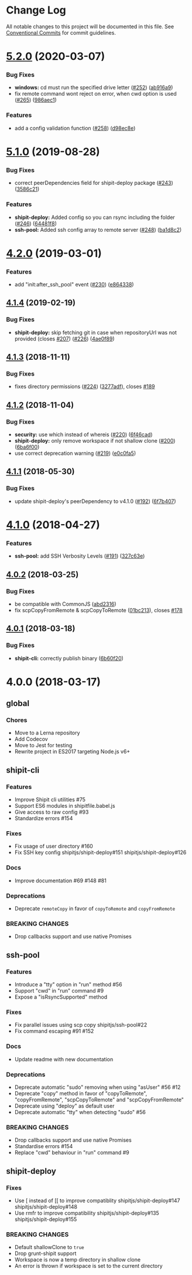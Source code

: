 # Change Log

All notable changes to this project will be documented in this file.
See [Conventional Commits](https://conventionalcommits.org) for commit guidelines.

# [5.2.0](https://github.com/shipitjs/shipit/compare/v5.1.0...v5.2.0) (2020-03-07)


### Bug Fixes

* **windows:** cd must run the specified drive letter ([#252](https://github.com/shipitjs/shipit/issues/252)) ([ab916a9](https://github.com/shipitjs/shipit/commit/ab916a9))
* fix remote command wont reject on error, when cwd option is used ([#265](https://github.com/shipitjs/shipit/issues/265)) ([986aec1](https://github.com/shipitjs/shipit/commit/986aec1))


### Features

* add a config validation function ([#258](https://github.com/shipitjs/shipit/issues/258)) ([d98ec8e](https://github.com/shipitjs/shipit/commit/d98ec8e))





# [5.1.0](https://github.com/shipitjs/shipit/compare/v5.0.0...v5.1.0) (2019-08-28)


### Bug Fixes

* correct peerDependencies field for shipit-deploy package ([#243](https://github.com/shipitjs/shipit/issues/243)) ([3586c21](https://github.com/shipitjs/shipit/commit/3586c21))


### Features

* **shipit-deploy:** Added config so you can rsync including the folder ([#246](https://github.com/shipitjs/shipit/issues/246)) ([64481f8](https://github.com/shipitjs/shipit/commit/64481f8))
* **ssh-pool:** Added ssh config array to remote server ([#248](https://github.com/shipitjs/shipit/issues/248)) ([ba1d8c2](https://github.com/shipitjs/shipit/commit/ba1d8c2))





# [4.2.0](https://github.com/shipitjs/shipit/compare/v4.1.4...v4.2.0) (2019-03-01)


### Features

* add "init:after_ssh_pool" event ([#230](https://github.com/shipitjs/shipit/issues/230)) ([e864338](https://github.com/shipitjs/shipit/commit/e864338))





## [4.1.4](https://github.com/shipitjs/shipit/compare/v4.1.3...v4.1.4) (2019-02-19)


### Bug Fixes

* **shipit-deploy:** skip fetching git in case when repositoryUrl was not provided (closes [#207](https://github.com/shipitjs/shipit/issues/207)) ([#226](https://github.com/shipitjs/shipit/issues/226)) ([4ae0f89](https://github.com/shipitjs/shipit/commit/4ae0f89))





## [4.1.3](https://github.com/shipitjs/shipit/compare/v4.1.2...v4.1.3) (2018-11-11)


### Bug Fixes

* fixes directory permissions ([#224](https://github.com/shipitjs/shipit/issues/224)) ([3277adf](https://github.com/shipitjs/shipit/commit/3277adf)), closes [#189](https://github.com/shipitjs/shipit/issues/189)





## [4.1.2](https://github.com/shipitjs/shipit/compare/v4.1.1...v4.1.2) (2018-11-04)


### Bug Fixes

* **security:** use which instead of whereis ([#220](https://github.com/shipitjs/shipit/issues/220)) ([6f46cad](https://github.com/shipitjs/shipit/commit/6f46cad))
* **shipit-deploy:** only remove workspace if not shallow clone ([#200](https://github.com/shipitjs/shipit/issues/200)) ([6ba6f00](https://github.com/shipitjs/shipit/commit/6ba6f00))
* use correct deprecation warning ([#219](https://github.com/shipitjs/shipit/issues/219)) ([e0c0fa5](https://github.com/shipitjs/shipit/commit/e0c0fa5))





<a name="4.1.1"></a>
## [4.1.1](https://github.com/shipitjs/shipit/compare/v4.1.0...v4.1.1) (2018-05-30)


### Bug Fixes

* update shipit-deploy's peerDependency to v4.1.0 ([#192](https://github.com/shipitjs/shipit/issues/192)) ([6f7b407](https://github.com/shipitjs/shipit/commit/6f7b407))




<a name="4.1.0"></a>
# [4.1.0](https://github.com/shipitjs/shipit/compare/v4.0.2...v4.1.0) (2018-04-27)


### Features

* **ssh-pool:** add SSH Verbosity Levels ([#191](https://github.com/shipitjs/shipit/issues/191)) ([327c63e](https://github.com/shipitjs/shipit/commit/327c63e))




<a name="4.0.2"></a>
## [4.0.2](https://github.com/shipitjs/shipit/compare/v4.0.1...v4.0.2) (2018-03-25)


### Bug Fixes

* be compatible with CommonJS ([abd2316](https://github.com/shipitjs/shipit/commit/abd2316))
* fix scpCopyFromRemote & scpCopyToRemote ([01bc213](https://github.com/shipitjs/shipit/commit/01bc213)), closes [#178](https://github.com/shipitjs/shipit/issues/178)




<a name="4.0.1"></a>
## [4.0.1](https://github.com/shipitjs/shipit/compare/v4.0.0...v4.0.1) (2018-03-18)


### Bug Fixes

* **shipit-cli:** correctly publish binary ([6b60f20](https://github.com/shipitjs/shipit/commit/6b60f20))




<a name="4.0.0"></a>

# 4.0.0 (2018-03-17)

## global

### Chores

* Move to a Lerna repository
* Add Codecov
* Move to Jest for testing
* Rewrite project in ES2017 targeting Node.js v6+

## shipit-cli

### Features

* Improve Shipit cli utilities #75
* Support ES6 modules in shipitfile.babel.js
* Give access to raw config #93
* Standardize errors #154

### Fixes

* Fix usage of user directory #160
* Fix SSH key config shipitjs/shipit-deploy#151 shipitjs/shipit-deploy#126

### Docs

* Improve documentation #69 #148 #81

### Deprecations

* Deprecate `remoteCopy` in favor of `copyToRemote` and `copyFromRemote`

### BREAKING CHANGES

* Drop callbacks support and use native Promises

## ssh-pool

### Features

* Introduce a "tty" option in "run" method #56
* Support "cwd" in "run" command #9
* Expose a "isRsyncSupported" method

### Fixes

* Fix parallel issues using scp copy shipitjs/ssh-pool#22
* Fix command escaping #91 #152

### Docs

* Update readme with new documentation

### Deprecations

* Deprecate automatic "sudo" removing when using "asUser" #56 #12
* Deprecate "copy" method in favor of "copyToRemote", "copyFromRemote", "scpCopyToRemote" and "scpCopyFromRemote"
* Deprecate using "deploy" as default user
* Deprecate automatic "tty" when detecting "sudo" #56

### BREAKING CHANGES

* Drop callbacks support and use native Promises
* Standardise errors #154
* Replace "cwd" behaviour in "run" command #9

## shipit-deploy

### Fixes

* Use [ instead of [[ to improve compatiblity shipitjs/shipit-deploy#147 shipitjs/shipit-deploy#148
* Use rmfr to improve compatibility shipitjs/shipit-deploy#135 shipitjs/shipit-deploy#155

### BREAKING CHANGES

* Default shallowClone to `true`
* Drop grunt-shipit support
* Workspace is now a temp directory in shallow clone
* An error is thrown if workspace is set to the current directory
